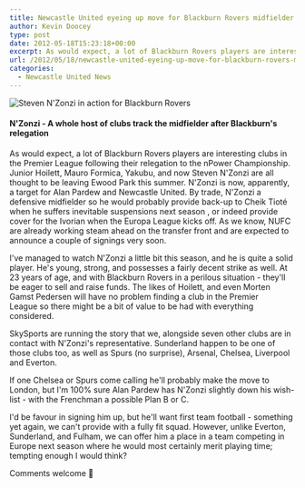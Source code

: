 ```yaml
---
title: Newcastle United eyeing up move for Blackburn Rovers midfielder
author: Kevin Doocey
type: post
date: 2012-05-18T15:23:18+00:00
excerpt: As would expect, a lot of Blackburn Rovers players are interesting clubs in the Premier League following their relegation to the nPower Championship. Junior Hoilett, Mauro Formica, Yakubu..
url: /2012/05/18/newcastle-united-eyeing-up-move-for-blackburn-rovers-midfielder/
categories:
  - Newcastle United News
---
```


![Steven N'Zonzi in action for Blackburn Rovers](https://www.tynetime.com/wp-content/uploads/2012/05/Steven-Nzonzi-Newcastle-United.jpg "Steven-Nzonzi-Newcastle-United")

#### N'Zonzi - A whole host of clubs track the midfielder after Blackburn's relegation

As would expect, a lot of Blackburn Rovers players are interesting clubs in the Premier League following their relegation to the nPower Championship. Junior Hoilett, Mauro Formica, Yakubu, and now Steven N'Zonzi are all thought to be leaving Ewood Park this summer. N'Zonzi is now, apparently, a target for Alan Pardew and Newcastle United. By trade, N'Zonzi a defensive midfielder so he would probably provide back-up to Cheik Tioté when he suffers inevitable suspensions next season , or indeed provide cover for the Ivorian when the Europa League kicks off. As we know, NUFC are already working steam ahead on the transfer front and are expected to announce a couple of signings very soon.

I've managed to watch N'Zonzi a little bit this season, and he is quite a solid player. He's young, strong, and possesses a fairly decent strike as well. At 23 years of age, and with Blackburn Rovers in a perilous situation - they'll be eager to sell and raise funds. The likes of Hoilett, and even Morten Gamst Pedersen will have no problem finding a club in the Premier League so there might be a bit of value to be had with everything considered.

SkySports are running the story that we, alongside seven other clubs are in contact with N'Zonzi's representative. Sunderland happen to be one of those clubs too, as well as Spurs (no surprise), Arsenal, Chelsea, Liverpool and Everton.

If one Chelsea or Spurs come calling he'll probably make the move to London, but I'm 100% sure Alan Pardew has N'Zonzi slightly down his wish-list - with the Frenchman a possible Plan B or C.

I'd be favour in signing him up, but he'll want first team football - something yet again, we can't provide with a fully fit squad. However, unlike Everton, Sunderland, and Fulham, we can offer him a place in a team competing in Europe next season where he would most certainly merit playing time; tempting enough I would think?

Comments welcome 🙂

